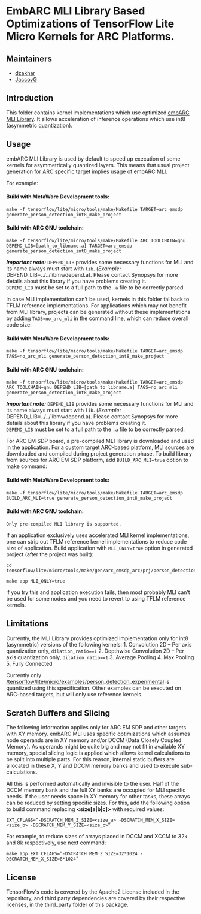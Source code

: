 # EmbARC MLI Library Based Optimizations of TensorFlow Lite Micro Kernels for ARC Platforms.

## Maintainers

*   [dzakhar](https://github.com/dzakhar)
*   [JaccovG](https://github.com/JaccovG)

## Introduction

This folder contains kernel implementations which use optimized
[embARC MLI Library](https://github.com/foss-for-synopsys-dwc-arc-processors/embarc_mli).
It allows acceleration of inference operations which use int8 (asymmetric
quantization).

## Usage

embARC MLI Library is used by default to speed up execution of some kernels for
asymmetrically quantized layers. This means that usual project generation for
ARC specific target implies usage of embARC MLI.

For example:

#### Build with MetaWare Development tools:
```
make -f tensorflow/lite/micro/tools/make/Makefile TARGET=arc_emsdp generate_person_detection_int8_make_project
```
#### Build with ARC GNU toolchain:
```
make -f tensorflow/lite/micro/tools/make/Makefile ARC_TOOLCHAIN=gnu DEPEND_LIB=[path_to_libname.a] TARGET=arc_emsdp generate_person_detection_int8_make_project
```

***Important note:*** `DEPEND_LIB` provides some necessary functions for MLI and its name always must start with `lib`. (*Example:* DEPEND_LIB=../../libmwdepend.a). Please contact Synopsys for more details about this library if you have problems creating it.\
`DEPEND_LIB` must be set to a full path to the `.a` file to be correctly parsed.

In case MLI implementation can’t be used, kernels in this folder fallback to
TFLM reference implementations. For applications which may not benefit from MLI
library, projects can be generated without these implementations by adding
`TAGS=no_arc_mli` in the command line, which can reduce overall code size:

#### Build with MetaWare Development tools:
```
make -f tensorflow/lite/micro/tools/make/Makefile TARGET=arc_emsdp TAGS=no_arc_mli generate_person_detection_int8_make_project
```
#### Build with ARC GNU toolchain:
```
make -f tensorflow/lite/micro/tools/make/Makefile TARGET=arc_emsdp ARC_TOOLCHAIN=gnu DEPEND_LIB=[path_to_libname.a] TAGS=no_arc_mli generate_person_detection_int8_make_project
```

***Important note:*** `DEPEND_LIB` provides some necessary functions for MLI and its name always must start with `lib`. (*Example:* DEPEND_LIB=../../libmwdepend.a). Please contact Synopsys for more details about this library if you have problems creating it.\
`DEPEND_LIB` must be set to a full path to the `.a` file to be correctly parsed.

For ARC EM SDP board, a pre-compiled MLI library is downloaded and used in the application. For a custom target ARC-based platform, MLI sources are downloaded
and compiled during project generation phase. To build library from sources for
ARC EM SDP platform, add `BUILD_ARC_MLI=true` option to make command:

#### Build with MetaWare Development tools:
```
make -f tensorflow/lite/micro/tools/make/Makefile TARGET=arc_emsdp BUILD_ARC_MLI=true generate_person_detection_int8_make_project
```
#### Build with ARC GNU toolchain:
```
Only pre-compiled MLI library is supported.
```

If an application exclusively uses accelerated MLI kernel implementations, one
can strip out TFLM reference kernel implementations to reduce code size of
application. Build application with `MLI_ONLY=true` option in generated project
(after the project was built):

```
cd tensorflow/lite/micro/tools/make/gen/arc_emsdp_arc/prj/person_detection_int8/make

make app MLI_ONLY=true
```

if you try this and application execution fails, then most probably MLI can’t be
used for some nodes and you need to revert to using TFLM reference kernels.

## Limitations

Currently, the MLI Library provides optimized implementation only for int8
(asymmetric) versions of the following kernels: 1. Convolution 2D – Per axis
quantization only, `dilation_ratio==1` 2. Depthwise Convolution 2D – Per axis
quantization only, `dilation_ratio==1` 3. Average Pooling 4. Max Pooling 5.
Fully Connected

Currently only
[/tensorflow/lite/micro/examples/person_detection_experimental](/tensorflow/lite/micro/examples/person_detection_experimental)
is quantized using this specification. Other examples can be executed on
ARC-based targets, but will only use reference kernels.

## Scratch Buffers and Slicing

The following information applies only for ARC EM SDP and other targets with XY
memory. embARC MLI uses specific optimizations which assumes node operands are
in XY memory and/or DCCM (Data Closely Coupled Memory). As operands might be
quite big and may not fit in available XY memory, special slicing logic is
applied which allows kernel calculations to be split into multiple parts. For
this reason, internal static buffers are allocated in these X, Y and DCCM memory
banks and used to execute sub-calculations.

All this is performed automatically and invisible to the user. Half of the DCCM
memory bank and the full XY banks are occupied for MLI specific needs. If the
user needs space in XY memory for other tasks, these arrays can be reduced by
setting specific sizes. For this, add the following option to build command
replacing **<size[a|b|c]>** with required values:

```
EXT_CFLAGS=”-DSCRATCH_MEM_Z_SIZE=<size_a> -DSCRATCH_MEM_X_SIZE=<size_b> -DSCRATCH_MEM_Y_SIZE=<size_c>”
```

For example, to reduce sizes of arrays placed in DCCM and XCCM to 32k and 8k
respectively, use next command:

```
make app EXT_CFLAGS=”-DSCRATCH_MEM_Z_SIZE=32*1024 -DSCRATCH_MEM_X_SIZE=8*1024”
```

## License

TensorFlow's code is covered by the Apache2 License included in the repository,
and third party dependencies are covered by their respective licenses, in the
third_party folder of this package.
